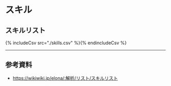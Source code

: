 # スキル
## スキルリスト
{% includeCsv src="./skills.csv" %}{% endincludeCsv %}

---

## 参考資料
* https://wikiwiki.jp/elona/:解析/リスト/スキルリスト
